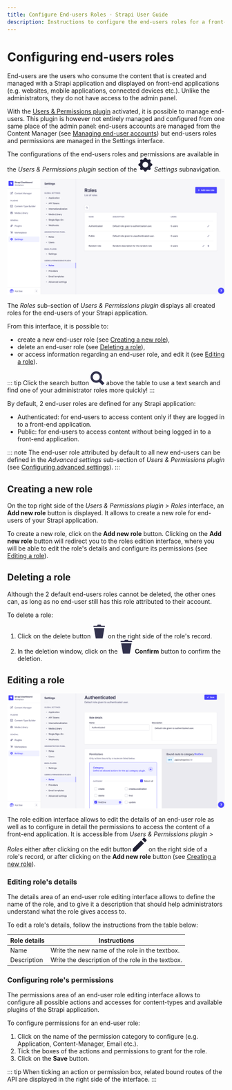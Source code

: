 ```yaml
---
title: Configure End-users Roles - Strapi User Guide
description: Instructions to configure the end-users roles for a front-end application using the Users & Permissions plugin
---
```


# Configuring end-users roles

End-users are the users who consume the content that is created and managed with a Strapi application and displayed on front-end applications (e.g. websites, mobile applications, connected devices etc.). Unlike the administrators, they do not have access to the admin panel.

With the [Users & Permissions plugin](../plugins/strapi-plugins.md#users-permissions-plugin) activated, it is possible to manage end-users. This plugin is however not entirely managed and configured from one same place of the admin panel: end-users accounts are managed from the Content Manager (see [Managing end-user accounts](../users-roles-permissions/managing-end-users.md)) but end-users roles and permissions are managed in the Settings interface.

The configurations of the end-users roles and permissions are available in the *Users & Permissions plugin* section of the ![Settings icon](../assets/icons/settings.svg) _Settings_ subnavigation.

![End-users roles interface](../assets/users-permissions/end-user_roles.png)

The *Roles* sub-section of *Users & Permissions plugin* displays all created roles for the end-users of your Strapi application.

From this interface, it is possible to:

- create a new end-user role (see [Creating a new role](#creating-a-new-role)),
- delete an end-user role (see [Deleting a role](#deleting-a-role)),
- or access information regarding an end-user role, and edit it (see [Editing a role](#editing-a-role)).

::: tip
Click the search button ![Search icon](../assets/icons/search.svg) above the table to use a text search and find one of your administrator roles more quickly!
:::

By default, 2 end-user roles are defined for any Strapi application:

- Authenticated: for end-users to access content only if they are logged in to a front-end application.
- Public: for end-users to access content without being logged in to a front-end application.

::: note
The end-user role attributed by default to all new end-users can be defined in the *Advanced settings* sub-section of *Users & Permissions plugin* (see [Configuring advanced settings](../settings/configuring-users-permissions-plugin-settings.md#configuring-advanced-settings)).
:::

## Creating a new role

On the top right side of the *Users & Permissions plugin > Roles* interface, an **Add new role** button is displayed. It allows to create a new role for end-users of your Strapi application.

To create a new role, click on the **Add new role** button.
Clicking on the **Add new role** button will redirect you to the roles edition interface, where you will be able to edit the role's details and configure its permissions (see [Editing a role](#editing-role-s-details)).

## Deleting a role

Although the 2 default end-users roles cannot be deleted, the other ones can, as long as no end-user still has this role attributed to their account.

To delete a role:

1. Click on the delete button ![Delete icon](../assets/icons/delete.svg) on the right side of the role's record.
2. In the deletion window, click on the ![Delete icon](../assets/icons/delete.svg) **Confirm** button to confirm the deletion.

## Editing a role

![Configuring a role for end-users](../assets/users-permissions/end-user_roles-config.png)

The role edition interface allows to edit the details of an end-user role as well as to configure in detail the permissions to access the content of a front-end application. It is accessible from *Users & Permissions plugin > Roles* either after clicking on the edit button ![Edit icon](../assets/icons/edit.svg) on the right side of a role's record, or after clicking on the **Add new role** button (see [Creating a new role](#creating-a-new-role)).

### Editing role's details

The details area of an end-user role editing interface allows to define the name of the role, and to give it a description that should help administrators understand what the role gives access to.

To edit a role's details, follow the instructions from the table below:

| Role details  | Instructions                                                                                                                     |
| ------------- | -------------------------------------------------------------------------------------------------------------------------------- |
| Name          | Write the new name of the role in the textbox.                                                                                   |
| Description   | Write the description of the role in the textbox.          

### Configuring role's permissions

The permissions area of an end-user role editing interface allows to configure all possible actions and accesses for content-types and available plugins of the Strapi application.

To configure permissions for an end-user role:

1. Click on the name of the permission category to configure (e.g. Application, Content-Manager, Email etc.).
2. Tick the boxes of the actions and permissions to grant for the role.
3. Click on the **Save** button.

::: tip
When ticking an action or permission box, related bound routes of the API are displayed in the right side of the interface.
:::